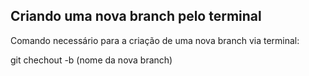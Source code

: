 ## Criando uma nova branch pelo terminal

Comando necessário para a criação de uma nova branch via terminal:

git chechout -b (nome da nova branch)
